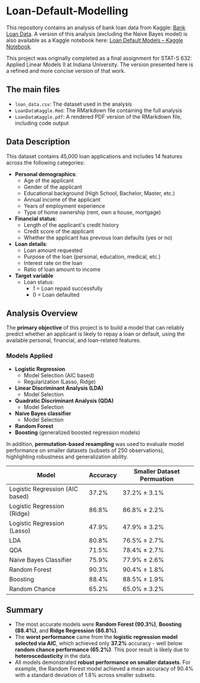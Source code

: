 # Loan-Default-Modelling

This repository contains an analysis of bank loan data from Kaggle: [Bank Loan Data](https://www.kaggle.com/datasets/udaymalviya/bank-loan-data/data).
A version of this analysis (excluding the Naive Bayes model) is also available as a Kaggle notebook here: [Loan Default Models – Kaggle Notebook](https://www.kaggle.com/code/daniilazarov/loan-default-models).

This project was originally completed as a final assignment for STAT-S 632: Applied Linear Models II at Indiana University. The version presented here is a refined and more concise version of that work.

## The main files

- `loan_data.csv`: The dataset used in the analysis
- `LoanDataKaggle.Rmd`: The RMarkdown file containing the full analysis
- `LoanDataKaggle.pdf`: A rendered PDF version of the RMarkdown file, including code output

## Data Description

This dataset contains 45,000 loan applications and includes 14 features across the following categories:

- **Personal demographics**:
    - Age of the applicant
    - Gender of the applicant
    - Educational background (High School, Bachelor, Master, etc.)
    - Annual income of the applicant
    - Years of employment experience
    - Type of home ownership (rent, own a house, mortgage)
- **Financial status**:
    - Length of the applicant's credit history
    - Credit score of the applicant
    - Whether the applicant has previous loan defaults (yes or no)
- **Loan details**:
    - Loan amount requested
    - Purpose of the loan (personal, education, medical, etc.)
    - Interest rate on the loan
    - Ratio of loan amount to income
- **Target variable**
    - Loan status:
        - 1 = Loan repaid successfully
        - 0 = Loan defaulted

## Analysis Overview

The **primary objective** of this project is to build a model that can reliably predict whether an applicant is likely to repay a loan or default, using the available personal, financial, and loan-related features.

### Models Applied

- **Logistic Regression**
    - Model Selection (AIC based)
    - Regularization (Lasso, Ridge)
- **Linear Discriminant Analysis (LDA)**
    - Model Selection
- **Quadratic Discriminant Analysis (QDA)**
    - Model Selection
- **Naive Bayes classifier**
    - Model Selection
- **Random Forest**
- **Boosting** (generalized boosted regression models)

In addition, **permutation-based resampling** was used to evaluate model performance on smaller datasets (subsets of 250 observations), highlighting robustness and generalization ability.

|              Model              |  Accuracy |    Smaller Dataset Permuation   |
|---------------------------------|-----------|---------------------------------|
| Logistic Regression (AIC based) | 37.2%     | 37.2% ± 3.1%                    |
| Logistic Regression (Ridge)     | 86.8%     | 86.8% ± 2.2%                    |
| Logistic Regression (Lasso)     | 47.9%     | 47.9% ± 3.2%                    |
| LDA                             | 80.8%     | 76.5% ± 2.7%                    |
| QDA                             | 71.5%     | 78.4% ± 2.7%                    |
| Naive Bayes Classifier          | 75.9%     | 77.9% ± 2.6%                    |
| Random Forest                   | 90.3%     | 90.4% ± 1.8%                    |
| Boosting                        | 88.4%     | 88.5% ± 1.9%                    |
| Random Chance                   | 65.2%     | 65.0% ± 3.2%                    |


## Summary

- The most accurate models were **Random Forest (90.3%)**, **Boosting (88.4%)**, and **Ridge Regression (86.8%)**.
- The **worst performance** came from the **logistic regression model selected via AIC**, which achieved only **37.2%** accuracy - well below **random chance performance (65.2%)**. This poor result is likely due to **heteroscedasticity** in the data.
- All models demonstrated **robust performance on smaller datasets**. For example, the Random Forest model achieved a mean accuracy of 90.4% with a standard deviation of 1.8% across smaller subsets.
